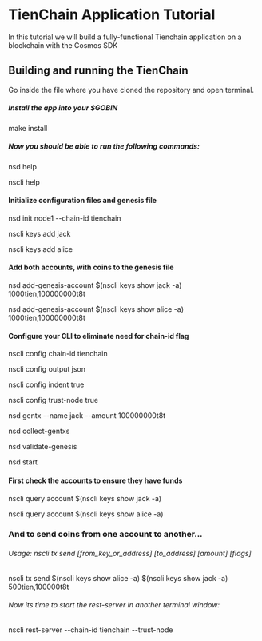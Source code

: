 # TienChain Application Tutorial

In this tutorial we will build a fully-functional Tienchain application on a blockchain with the Cosmos SDK



## Building and running the TienChain

Go inside the file where you have cloned the repository and open terminal.

##### Install the app into your $GOBIN
make install

##### Now you should be able to run the following commands:
nsd help

nscli help

#### Initialize configuration files and genesis file


nsd init node1 --chain-id tienchain

nscli keys add jack

nscli keys add alice

#### Add both accounts, with coins to the genesis file

nsd add-genesis-account $(nscli keys show jack -a) 1000tien,100000000t8t

nsd add-genesis-account $(nscli keys show alice -a) 1000tien,100000000t8t

#### Configure your CLI to eliminate need for chain-id flag

nscli config chain-id tienchain

nscli config output json

nscli config indent true

nscli config trust-node true

nsd gentx --name jack --amount 100000000t8t

nsd collect-gentxs

nsd validate-genesis

nsd start

#### First check the accounts to ensure they have funds

nscli query account $(nscli keys show jack -a)

nscli query account $(nscli keys show alice -a)

### And to send coins from one account to another...

###### Usage: nscli tx send [from_key_or_address] [to_address] [amount] [flags]
nscli tx send $(nscli keys show alice -a) $(nscli keys show jack -a) 500tien,100000t8t

###### Now its time to start the rest-server in another terminal window:

nscli rest-server --chain-id tienchain --trust-node
